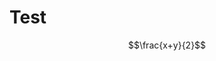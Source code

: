 # Test
<script type="text/javascript" src="http://cdn.mathjax.org/mathjax/latest/MathJax.js?config=default"></script>

$$\frac{x+y}{2}$$
